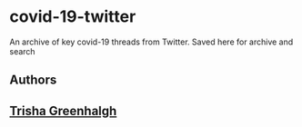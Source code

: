 # covid-19-twitter
An archive of key covid-19 threads from Twitter. Saved here for archive and search

## Authors

## [Trisha Greenhalgh](https://github.com/Mike-Honey/covid-19-twitter/blob/main/trishgreenhalgh/README.md)

